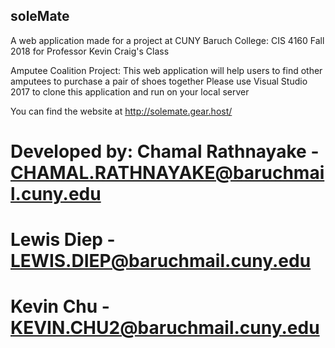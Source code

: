 ## soleMate 


A web application made for a project at CUNY Baruch College: CIS 4160 Fall 2018 for Professor Kevin Craig's Class

Amputee Coalition Project: This web application will help users to find other amputees to purchase a pair of shoes together
Please use Visual Studio 2017 to clone this application and run on your local server

You can find the website at http://solemate.gear.host/

# Developed by: Chamal Rathnayake - CHAMAL.RATHNAYAKE@baruchmail.cuny.edu
#               Lewis Diep - LEWIS.DIEP@baruchmail.cuny.edu
#               Kevin Chu - KEVIN.CHU2@baruchmail.cuny.edu
